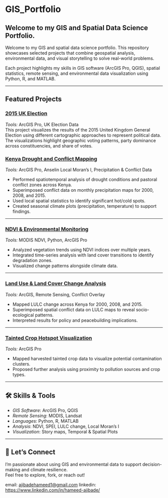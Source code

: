# GIS_Portfolio
## Welcome to my GIS and Spatial Data Science Portfolio.
Welcome to my GIS and spatial data science portfolio. This repository showcases selected projects that combine geospatial analysis, environmental data, and visual storytelling to solve real-world problems.

Each project highlights my skills in GIS software (ArcGIS Pro, QGIS), spatial statistics, remote sensing, and environmental data visualization using Python, R, and MATLAB.

---

##  Featured Projects

###  [2015 UK Election](https://github.com/ajibadehameed/UK_Election)
*Tools:* ArcGIS Pro, UK Election Data  
This project visualizes the results of the 2015 United Kingdom General Election using different cartographic approaches to represent political data. The visualizations highlight geographic voting patterns, party dominance across constituencies, and share of votes.

###  [Kenya Drought and Conflict Mapping](https://github.com/ajibadehameed/kenya-drought-conflict)
*Tools:* ArcGIS Pro, Anselin Local Moran’s I, Precipitation & Conflict Data  
- Performed spatiotemporal analysis of drought conditions and pastoral conflict zones across Kenya.  
- Superimposed conflict data on monthly precipitation maps for 2000, 2008, and 2015.  
- Used local spatial statistics to identify significant hot/cold spots.  
- Created seasonal climate plots (precipitation, temperature) to support findings.

---

###  [NDVI & Environmental Monitoring](https://github.com/ajibadehameed/ndvi-timeseries)
*Tools:* MODIS NDVI, Python, ArcGIS Pro  
- Analyzed vegetation trends using NDVI indices over multiple years.  
- Integrated time-series analysis with land cover transitions to identify degradation zones.  
- Visualized change patterns alongside climate data.

---

###  [Land Use & Land Cover Change Analysis](https://github.com/ajibadehameed/landuse-change-kenya)
*Tools:* ArcGIS, Remote Sensing, Conflict Overlay  
- Mapped LULC change across Kenya for 2000, 2008, and 2015.  
- Superimposed spatial conflict data on LULC maps to reveal socio-ecological patterns.  
- Interpreted results for policy and peacebuilding implications.

---

###  [Tainted Crop Hotspot Visualization](https://github.com/ajibadehameed/tainted-crops-visualization)
*Tools:* ArcGIS Pro  
- Mapped harvested tainted crop data to visualize potential contamination clusters.  
- Proposed further analysis using proximity to pollution sources and crop types.

---

## 🛠 Skills & Tools

- *GIS Software*: ArcGIS Pro, QGIS  
- *Remote Sensing*: MODIS, Landsat  
- *Languages*: Python, R, MATLAB  
- *Analysis*: NDVI, SPEI, LULC change, Local Moran’s I  
- *Visualization*: Story maps, Temporal & Spatial Plots

---

## 🤝 Let’s Connect

I’m passionate about using GIS and environmental data to support decision-making and climate resilience.  
Feel free to explore, fork, or reach out!

email: ajibadehameed1@gmail.com
linkedin: https://www.linkedin.com/in/hameed-ajibade/
